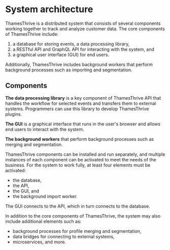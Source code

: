 # System architecture

ThamesThrive is a distributed system that consists of several components working together to track and analyze customer data. The core components of ThamesThrive include:

1. a database for storing events, a data processing library, 
2. a RESTful API and GraphQL API for interacting with the system, and 
3. a graphical user interface (GUI) for end users. 

Additionally, ThamesThrive includes background workers that perform background processes such as importing and segmentation.

## Components

**The data processing library** is a key component of ThamesThrive API that handles the workflow for selected events and transfers them to external systems. Programmers can use this library to develop ThamesThrive plugins. 

**The GUI** is a graphical interface that runs in the user's browser and allows end users to interact with the system.

**The background workers** that perform background processes such as merging and segmentation.

ThamesThrive components can be installed and run separately, and multiple instances of each component can be activated to meet the needs of the business. For the system to work fully, at least four elements must be activated: 

- the database, 
- the API, 
- the GUI, and 
- the background import worker. 

The GUI connects to the API, which in turn connects to the database.

In addition to the core components of ThamesThrive, the system may also include additional elements such as:
* background processes for profile merging and segmentation, 
* data bridges for connecting to external systems, 
* microservices, and more. 
